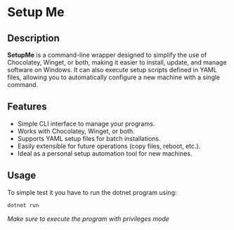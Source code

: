 # Setup Me

## Description

**SetupMe** is a command-line wrapper designed to simplify the use of Chocolatey, Winget, or both, making it easier to install, update, and manage software on Windows.
It can also execute setup scripts defined in YAML files, allowing you to automatically configure a new machine with a single command.

## Features

* Simple CLI interface to manage your programs.
* Works with Chocolatey, Winget, or both.
* Supports YAML setup files for batch installations.
* Easily extensible for future operations (copy files, reboot, etc.).
* Ideal as a personal setup automation tool for new machines.

## Usage

To simple test it you have to run the dotnet program using:

```bash
dotnet run
```

*Make sure to execute the program with privileges mode*
